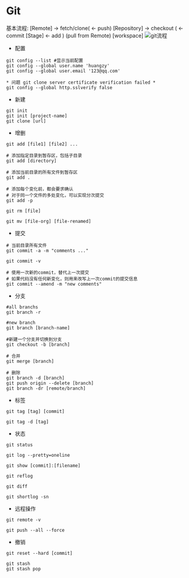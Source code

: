 # Git
基本流程:
[Remote] -> fetch/clone( <- push) [Repository] -> checkout ( <- commit  [Stage] <- add ) (pull from Remote) [workspace]
![git流程](https://github.com/org4hzy/hzy-notes/pic/git_chart.png)

* 配置
```
git config --list #显示当前配置
git config --global user.name 'huangzy'
git config --global user.email '123@qq.com'

* 问题 git clone server certificate verification failed *
git config --global http.sslverify false
```

* 新建
```
git init 
git init [project-name]
git clone [url]
```

* 增删
```
git add [file1] [file2] ...

# 添加指定目录到暂存区，包括子目录
git add [directory]

# 添加当前目录的所有文件到暂存区
git add .

# 添加每个变化前，都会要求确认
# 对于同一个文件的多处变化，可以实现分次提交
git add -p

git rm [file]

git mv [file-org] [file-renamed]
```

* 提交
```
# 当前目录所有文件 
git commit -a -m "comments ..."

git commit -v 

# 使用一次新的commit，替代上一次提交
# 如果代码没有任何新变化，则用来改写上一次commit的提交信息
git commit --amend -m "new comments"
```

* 分支
```
#all branchs
git branch -r

#new branch
git branch [branch-name]

#新建一个分支并切换到分支
git checkout -b [branch]

# 合并
git merge [branch] 

# 删除
git branch -d [branch]
git push origin --delete [branch]
git branch -dr [remote/branch]
```

* 标签
```
git tag [tag] [commit]

git tag -d [tag]
```

* 状态
```
git status

git log --pretty=oneline

git show [commit]:[filename]

git reflog

git diff

git shortlog -sn
```

* 远程操作
```
git remote -v

git push --all --force
```

* 撤销
```
git reset --hard [commit]

git stash
git stash pop
```
